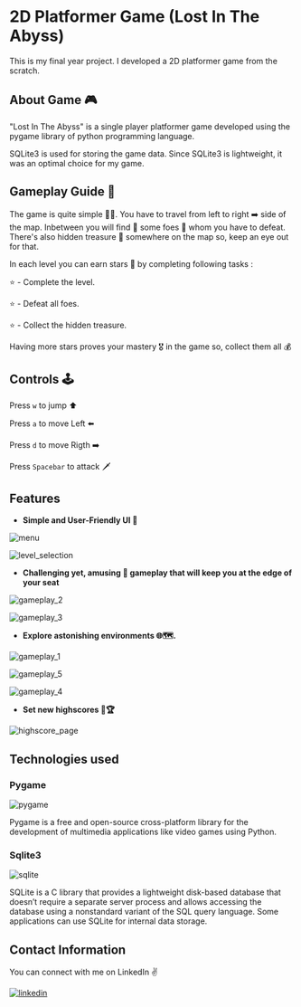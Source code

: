 # 2D Platformer Game (Lost In The Abyss)

This is my final year project. I developed a 2D platformer game from the scratch.






## About Game 🎮 
"Lost In The Abyss" is a single player platformer game developed using the pygame library of python programming language. 

SQLite3 is used for storing the game data. Since SQLite3 is lightweight, it was an optimal choice for my game.

## Gameplay Guide 📒
The game is quite simple 🤷‍♂️. You have to travel from left  to right ➡️ side of the map. Inbetween you will find 🔎 some foes 🤺 whom you have to defeat. There's also hidden treasure 💎 somewhere on the map so, keep an eye out for that.

In each level you can earn stars 🌟 by completing following tasks :

⭐ - Complete the level.

⭐ - Defeat all foes.

⭐ - Collect the hidden treasure.

Having more stars proves your mastery 🎖️ in the game so, collect them all 💰 

## Controls 🕹️

Press `w` to jump ⬆️

Press `a` to move Left ⬅️

Press `d` to move Rigth ➡️

Press `Spacebar` to attack 🗡️

## Features

- **Simple and User-Friendly UI 🤗**

![menu](https://github.com/SahilShaikh25/2D_Platformer_Game/assets/75927311/d5fcf679-dcd5-4b52-a7f5-6f3563c80115)

![level_selection](https://github.com/SahilShaikh25/2D_Platformer_Game/assets/75927311/8959946b-c843-4535-93e8-53046a78ca64)

- **Challenging yet, amusing 👀 gameplay that will keep you at the edge of your seat**

![gameplay_2](https://github.com/SahilShaikh25/2D_Platformer_Game/assets/75927311/ffec2ce2-a212-4fee-a05c-28f67ea7ff42)

![gameplay_3](https://github.com/SahilShaikh25/2D_Platformer_Game/assets/75927311/548592f9-c9fc-47e5-93c0-57a5270632aa)

- **Explore astonishing environments 🌐🗺️.**

![gameplay_1](https://github.com/SahilShaikh25/2D_Platformer_Game/assets/75927311/4eaed0a5-97da-4aad-b68e-1b925709c4de)

![gameplay_5](https://github.com/SahilShaikh25/2D_Platformer_Game/assets/75927311/527ab9ad-a4d3-4a7a-bad9-8221cc82e7cb)

![gameplay_4](https://github.com/SahilShaikh25/2D_Platformer_Game/assets/75927311/db750d1c-aafa-4116-be25-bcf920208765)

- **Set new highscores 🎯🏆**

![highscore_page](https://github.com/SahilShaikh25/2D_Platformer_Game/assets/75927311/4c082e0e-d94e-4dd6-86cc-2837dc9063ab)


## Technologies used


### Pygame

![pygame](https://github.com/SahilShaikh25/2D_Platformer_Game/assets/75927311/c145908f-842b-41a8-ae79-23c73505caa5)

Pygame is a free and open-source cross-platform library for the development of multimedia applications like video games using Python.

### Sqlite3

![sqlite](https://github.com/SahilShaikh25/2D_Platformer_Game/assets/75927311/cad1fa75-5e4b-4904-98b8-5d7cd03d6be5)


SQLite is a C library that provides a lightweight disk-based database that doesn’t require a separate server process and allows accessing the database using a nonstandard variant of the SQL query language. Some applications can use SQLite for internal data storage.


## Contact Information
You can connect with me on LinkedIn 	✌️

[![linkedin](https://img.shields.io/badge/linkedin-0A66C2?style=for-the-badge&logo=linkedin&logoColor=white)](https://www.linkedin.com/in/sahilshaikh25/)

